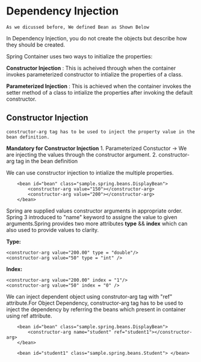 # Dependency Injection

    As we dicussed before, We defined Bean as Shown Below

<bean id = "beanId" class = "com.java.bean">

In Dependency Injection, you do not create the objects but describe how they should be created.

Spring Container uses two ways to initialize the properties:

**Constructor Injection** : This is acheived through when the container invokes parameterized constructor to intialize the properties of a class.

**Parameterized Injection** : This is achieved when the container invokes the setter method of a class to intialize the properties after invoking the default constructor.


## Constructor Injection

	constructor-arg tag has to be used to inject the property value in the bean definition.
	
**Mandatory for Constructor Injection** 
	1. Parameterized Constuctor -> We are injecting the values through the constructor argument.
	2. constructor-arg tag in the bean definition

We can use constructor injection to intialize the multiple properties.

		<bean id="bean" class="sample.spring.beans.DisplayBean">
			<constructor-arg value="150"></constructor-arg>
			<constructor-arg value="200"></constructor-arg>
		</bean>

Spring are supplied values constructor arguments in appropriate order.
Spring 3 introduced to "name" keyword to assigne the value to given arguments.Spring provides two more attributes **type** && **index** which can also used to provide values to clarity.

**Type:**

	<constructor-arg value="200.00" type = "double"/> 
	<constructor-arg value="50" type = "int" /> 
 
**Index:**

	<constructor-arg value="200.00" index = "1"/> 
	<constructor-arg value="50" index = "0" /> 
 
We can inject dependent object using construtor-arg tag with "ref" attribute.For Object Dependency, constructor-arg tag has to be used to inject the dependency by referring the beans which present in container using ref attribute.

		<bean id="bean" class="sample.spring.beans.DisplayBean">
			<constructor-arg name="student" ref="student1"></constructor-arg>
		</bean>
		
		<bean id="student1" class="sample.spring.beans.Student"> </bean>



